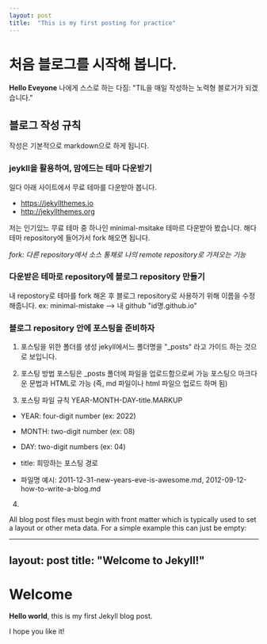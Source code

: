 ```yaml
---
layout: post
title:  "This is my first posting for practice"
---
```


# 처음 블로그를 시작해 봅니다.
**Hello Eveyone** 
나에게 스스로 하는 다짐: "TIL을 매일 작성하는 노력형 블로거가 되겠습니다."


## 블로그 작성 규칙
작성은 기본적으로 markdown으로 하게 됩니다.


### jeykll을 활용하여, 맘에드는 테마 다운받기
일다 아래 사이트에서 무료 테마를 다운받아 봅니다.
- https://jekyllthemes.io
- http://jekyllthemes.org

저는 인기있느 무료 테마 중 하나인 minimal-msitake 테마르 다운받아 봤습니다.
해다 테마 repository에 들어가서 fork 해오면 됩니다.

*fork: 다른 repository에서 소스 통채로 나의 remote repository로 가져오는 기능*


### 다운받은 테마로 repository에 블로그 repository 만들기 
내 repostory로 테마를 fork 해온 후 블로그 repository로 사용하기 위해 이름을 수정해줍니다.
ex: minimal-mistake  -->  내 github "id명.github.io"


### 블로그 repository 안에 포스팅을 준비하자
1. 포스팅을 위한 폴더를 생성
jekyll에서느 폴더명을 "_posts" 라고 가이드 하는 것으로 보입니다.

2. 포스팅 방법
포스팅은 _posts 폴더에 파일을 업로드함으로써 가능
포스팅으 마크다운 문법과 HTML로 가능 (즉, md 파일이나 html 파일으 업로드 하며 됨)

3. 포스팅 파일 규칙
YEAR-MONTH-DAY-title.MARKUP
- YEAR: four-digit number (ex: 2022) 
- MONTH: two-digit number (ex: 08)
- DAY: two-digit numbers (ex: 04)
- title: 희망하는 포스팅 경로

- 파일명 예시: 2011-12-31-new-years-eve-is-awesome.md, 2012-09-12-how-to-write-a-blog.md

4. 
All blog post files must begin with front matter which is typically used to set a layout or other meta data. For a simple example this can just be empty:

---
layout: post
title:  "Welcome to Jekyll!"
---

# Welcome

**Hello world**, this is my first Jekyll blog post.

I hope you like it!

